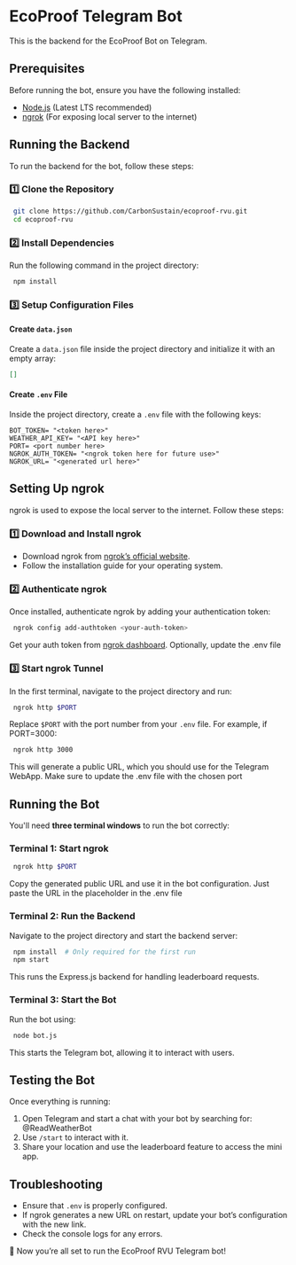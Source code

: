 # EcoProof Telegram Bot

This is the backend for the EcoProof Bot on Telegram.

## Prerequisites

Before running the bot, ensure you have the following installed:

- [Node.js](https://nodejs.org/) (Latest LTS recommended)
- [ngrok](https://download.ngrok.com/) (For exposing local server to the internet)

## Running the Backend

To run the backend for the bot, follow these steps:

### 1️⃣ Clone the Repository
```sh
 git clone https://github.com/CarbonSustain/ecoproof-rvu.git
 cd ecoproof-rvu
```

### 2️⃣ Install Dependencies
Run the following command in the project directory:
```sh
 npm install
```

### 3️⃣ Setup Configuration Files

#### **Create `data.json`**
Create a `data.json` file inside the project directory and initialize it with an empty array:
```json
[]
```

#### **Create `.env` File**
Inside the project directory, create a `.env` file with the following keys:
```env
BOT_TOKEN= "<token here>"
WEATHER_API_KEY= "<API key here>"
PORT= <port number here>
NGROK_AUTH_TOKEN= "<ngrok token here for future use>"
NGROK_URL= "<generated url here>"
```

## Setting Up ngrok

ngrok is used to expose the local server to the internet. Follow these steps:

### 1️⃣ Download and Install ngrok
- Download ngrok from [ngrok’s official website](https://download.ngrok.com/).
- Follow the installation guide for your operating system.

### 2️⃣ Authenticate ngrok
Once installed, authenticate ngrok by adding your authentication token:
```sh
 ngrok config add-authtoken <your-auth-token>
```
Get your auth token from [ngrok dashboard](https://dashboard.ngrok.com/get-started/your-authtoken).
Optionally, update the .env file

### 3️⃣ Start ngrok Tunnel
In the first terminal, navigate to the project directory and run:
```sh
 ngrok http $PORT
```
Replace `$PORT` with the port number from your `.env` file. For example, if PORT=3000:
```sh
 ngrok http 3000
```
This will generate a public URL, which you should use for the Telegram WebApp.
Make sure to update the .env file with the chosen port

## Running the Bot

You'll need **three terminal windows** to run the bot correctly:

### **Terminal 1: Start ngrok**
```sh
 ngrok http $PORT
```
Copy the generated public URL and use it in the bot configuration.
Just paste the URL in the placeholder in the .env file

### **Terminal 2: Run the Backend**
Navigate to the project directory and start the backend server:
```sh
 npm install  # Only required for the first run
 npm start
```
This runs the Express.js backend for handling leaderboard requests.

### **Terminal 3: Start the Bot**
Run the bot using:
```sh
 node bot.js
```
This starts the Telegram bot, allowing it to interact with users.

## Testing the Bot
Once everything is running:
1. Open Telegram and start a chat with your bot by searching for: @ReadWeatherBot
2. Use `/start` to interact with it.
3. Share your location and use the leaderboard feature to access the mini app.

## Troubleshooting
- Ensure that `.env` is properly configured.
- If ngrok generates a new URL on restart, update your bot’s configuration with the new link.
- Check the console logs for any errors.

🚀 Now you’re all set to run the EcoProof RVU Telegram bot!